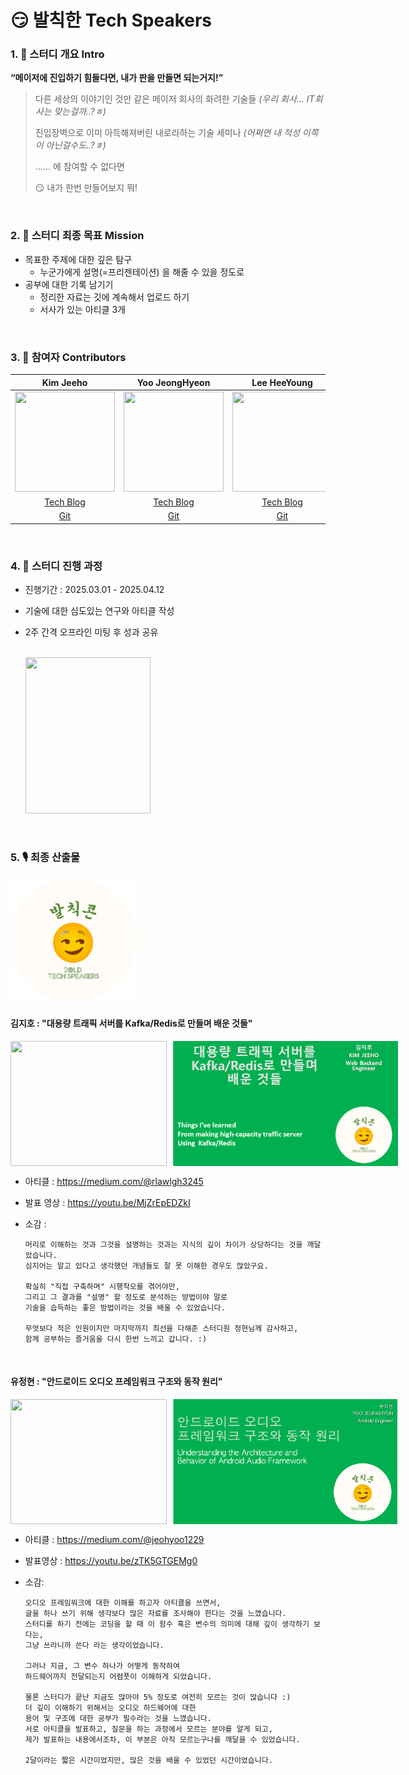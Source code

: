 # 😏 발칙한 Tech Speakers

### 1. 🌱 스터디 개요 Intro

**“메이저에 진입하기 힘들다면, 내가 판을 만들면 되는거지!”**

> 다른 세상의 이야기인 것만 같은 메이저 회사의 화려한 기술들 _(우리 회사… IT회사는 맞는걸까..?ㅎ)_
>
> 진입장벽으로 이미 아득해져버린 내로라하는 기술 세미나 _(어쩌면 내 적성 이쪽이 아닌걸수도..?ㅎ)_
>
> …… 에 참여할 수 없다면
>
> 😏 내가 한번 만들어보지 뭐!

<br>

### 2. 🌲 스터디 최종 목표 Mission

- 목표한 주제에 대한 깊은 탐구
  - 누군가에게 설명(=프리젠테이션) 을 해줄 수 있을 정도로
- 공부에 대한 기록 남기기
  - 정리한 자료는 깃에 계속해서 업로드 하기
  - 서사가 있는 아티클 3개

<br>

### 3. 🥔 참여자 Contributors

|                                                              Kim Jeeho                                                              |                                                           Yoo JeongHyeon                                                            |                                                            Lee HeeYoung                                                             |
| :---------------------------------------------------------------------------------------------------------------------------------: | :---------------------------------------------------------------------------------------------------------------------------------: | :---------------------------------------------------------------------------------------------------------------------------------: |
| <img src="https://item.kakaocdn.net/do/50a0e9afa58597371951687c4fe7db66f604e7b0e6900f9ac53a43965300eb9a" width="160" height="160"/> | <img src="https://item.kakaocdn.net/do/6bd1e4f0a9b84a0d58b0bee30e78d6dc8f324a0b9c48f77dbce3a43bd11ce785" width="160" height="160"/> | <img src="https://item.kakaocdn.net/do/6bd1e4f0a9b84a0d58b0bee30e78d6dc7e6f47a71c79378b48860ead6a12bf11" width="160" height="160"/> |
|                                           [Tech Blog](https://sweetjhpotato.tistory.com/)                                           |                                       [Tech Blog](https://not-just-at-12-oclock.tistory.com/)                                       |                                                            [Tech Blog]()                                                            |
|                                                 [Git](https://github.com/JEEEEEEHO)                                                 |                                                [Git](https://github.com/akfrdma0125)                                                |                                                               [Git]()                                                               |

<br>

### 4. 📝 스터디 진행 과정

- 진행기간 : 2025.03.01 - 2025.04.12
- 기술에 대한 심도있는 연구와 아티클 작성
- 2주 간격 오프라인 미팅 후 성과 공유  
  <br>

  <img src="https://file.notion.so/f/f/87da3d2b-8cb8-4912-ae5e-89921a016dfb/b11a3189-c00c-4954-9e60-a47cbcdd7a68/image.png?table=block&id=1b7d3994-4fb9-809e-9157-c52445eb233b&spaceId=87da3d2b-8cb8-4912-ae5e-89921a016dfb&expirationTimestamp=1744660800000&signature=S3TPWdznDYX9_1h6f1YxbpkUY9FLC94eP4hwZatA2Eg&downloadName=image.png" width="200" height="250"/>

<br>

### 5. 🎙️ 최종 산출물

<img src="thumb.png" width="" height="200"/>

#### 김지호 : "대용량 트래픽 서버를 Kafka/Redis로 만들며 배운 것들"

<div style="display: flex; gap: 10px; align-items: center;">
  <img src="https://file.notion.so/f/f/87da3d2b-8cb8-4912-ae5e-89921a016dfb/71ff14a1-14c1-444a-b0d1-8460f713e803/%EB%B0%9C%ED%91%9C%EC%82%AC%EC%A7%841.jpg?table=block&id=1d3d3994-4fb9-80f4-870b-f9aa76ce67a4&spaceId=87da3d2b-8cb8-4912-ae5e-89921a016dfb&expirationTimestamp=1744545600000&signature=a3FYiv3Tv0_hQ0LFMcF6qgFYatP3B6LqPlEaLwvCA5c&downloadName=%EB%B0%9C%ED%91%9C%EC%82%AC%EC%A7%841.jpg" width="250" height="200"/>
     <img src="20250414_220903.png" width="" height="200"/>
     </div>

- 아티클 : https://medium.com/@rlawlgh3245
- 발표 영상 : https://youtu.be/MjZrEpEDZkI

- 소감 :

  ```text
  머리로 이해하는 것과 그것을 설명하는 것과는 지식의 깊이 차이가 상당하다는 것을 깨달았습니다.
  심지어는 알고 있다고 생각했던 개념들도 잘 못 이해한 경우도 많았구요.

  확실히 "직접 구축하며" 시행착오를 겪어야만,
  그리고 그 결과를 "설명" 할 정도로 분석하는 방법이야 말로
  기술을 습득하는 좋은 방법이라는 것을 배울 수 있었습니다.

  무엇보다 적은 인원이지만 마지막까지 최선을 다해준 스터디원 정현님께 감사하고,
  함께 공부하는 즐거움을 다시 한번 느끼고 갑니다. :)
  ```

  <br>

#### 유정현 : "안드로이드 오디오 프레임워크 구조와 동작 원리"

<div style="display: flex; gap: 10px; align-items: center;">
  <img src="https://file.notion.so/f/f/87da3d2b-8cb8-4912-ae5e-89921a016dfb/2b6fa1c5-dd3a-4f7e-aff2-b01670369150/image.png?table=block&id=1d4d3994-4fb9-801e-a56c-fc6f2a0b93c0&spaceId=87da3d2b-8cb8-4912-ae5e-89921a016dfb&expirationTimestamp=1744545600000&signature=--pjte6pPwAoOkyAqGAbiNHy47Q2YfUSdCjFW0lgW54&downloadName=image.png" width="250" height="200"/>
  <img src="20250414_220833.png" width="" height="200"/>
</div>
   
- 아티클 : https://medium.com/@jeohyoo1229
- 발표영상 : https://youtu.be/zTK5GTGEMg0

- 소감:

  ```text
  오디오 프레임워크에 대한 이해를 하고자 아티클을 쓰면서,
  글을 하나 쓰기 위해 생각보다 많은 자료를 조사해야 한다는 것을 느꼈습니다.
  스터디를 하기 전에는 코딩을 할 때 이 함수 혹은 변수의 의미에 대해 깊이 생각하기 보다는,
  그냥 쓰라니까 쓴다 라는 생각이었습니다.

  그러나 지금, 그 변수 하나가 어떻게 동작하여
  하드웨어까지 전달되는지 어렴풋이 이해하게 되었습니다.

  물론 스터디가 끝난 지금도 많아야 5% 정도로 여전히 모르는 것이 많습니다 :)
  더 깊이 이해하기 위해서는 오디오 하드웨어에 대한
  용어 및 구조에 대한 공부가 필수라는 것을 느꼈습니다.
  서로 아티클을 발표하고, 질문을 하는 과정에서 모르는 분야를 알게 되고,
  제가 발표하는 내용에서조차, 이 부분은 아직 모르는구나를 깨달을 수 있었습니다.

  2달이라는 짧은 시간이었지만, 많은 것을 배울 수 있었던 시간이었습니다.
  ```
